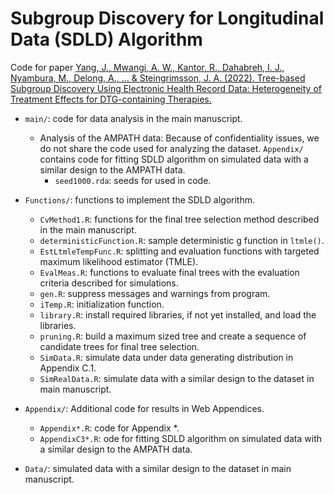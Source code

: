# Subgroup Discovery for Longitudinal Data (SDLD) Algorithm

Code for paper [Yang, J., Mwangi, A. W., Kantor, R., Dahabreh, I. J., Nyambura, M., Delong, A., ... & Steingrimsson, J. A. (2022). Tree-based Subgroup Discovery Using Electronic Health Record Data: Heterogeneity of Treatment Effects for DTG-containing Therapies.](https://arxiv.org/abs/2208.14329)

* `main/`: code for data analysis in the main manuscript.
  * Analysis of the AMPATH data: Because of confidentiality issues, we do not share the code used for analyzing the dataset. `Appendix/` contains code for fitting SDLD algorithm on simulated data with a similar design to the AMPATH data.
    + `seed1000.rda`: seeds for used in code.
    
* `Functions/`: functions to implement the SDLD algorithm.
  + `CvMethod1.R`: functions for the final tree selection method described in the main manuscript. 
  + `deterministicFunction.R`: sample deterministic g function in `ltmle()`. 
  + `EstLtmleTempFunc.R`: splitting and evaluation functions with targeted maximum likelihood estimator (TMLE). 
  + `EvalMeas.R`: functions to evaluate final trees with the evaluation criteria described for simulations.
  + `gen.R`: suppress messages and warnings from program. 
  + `iTemp.R`: initialization function.
  + `library.R`: install required libraries, if not yet installed, and load the libraries.
  + `pruning.R`: build a maximum sized tree and create a sequence of candidate trees for final tree selection.
  + `SimData.R`: simulate data under data generating distribution in Appendix C.1.
  + `SimRealData.R`: simulate data with a similar design to the dataset in main manuscript.

* `Appendix/`: Additional code for results in Web Appendices.  
  + `Appendix*.R`: code for Appendix *.
  + `AppendixC3*.R`: ode for fitting SDLD algorithm on simulated data with a similar design to the AMPATH data.

* `Data/`: simulated data with a similar design to the dataset in main manuscript.
  